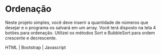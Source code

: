 # Ordenação

Neste projeto simples, você deve inserir a quantidade de números que desejar e o programa os salvará em um array. Você terá disposto na tela 4 botões para ordenação. 
Utilizei os métodos Sort e BubbleSort para ordem crescente e decrescente. 

HTML | Bootstrap | Javascript
